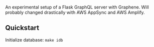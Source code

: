 An experimental setup of a Flask GraphQL server with Graphene. Will probably changed drastically with AWS AppSync and AWS Amplify.

## Quickstart
Initialize database: `make idb`
